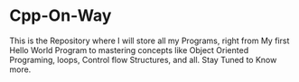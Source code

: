 # Cpp-On-Way
This is the Repository where I will store all my Programs, right from My first Hello World Program to mastering concepts like Object Oriented Programing, loops, Control flow Structures, and all. Stay Tuned to Know more.

